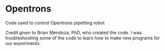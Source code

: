 # Opentrons
Code used to control Opentrons pipetting robot

Credit given to Brian Mendoza, PhD, who created the code. I was troubleshooting some of the code to learn how to make new programs for our experiments.
